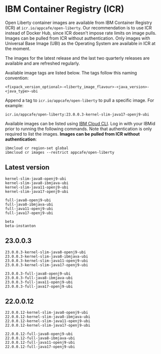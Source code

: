 
# IBM Container Registry (ICR)

Open Liberty container images are available from IBM Container Registry (ICR) at `icr.io/appcafe/open-liberty`. Our recommendation is to use ICR instead of Docker Hub, since ICR doesn't impose rate limits on image pulls. Images can be pulled from ICR without authentication. Only images with Universal Base Image (UBI) as the Operating System are available in ICR at the moment.

The images for the latest release and the last two quarterly releases are available and are refreshed regularly.

Available image tags are listed below. The tags follow this naming convention: 
```
<fixpack_version_optional>-<liberty_image_flavour>-<java_version>-<java_type>-ubi
```

Append a tag to `icr.io/appcafe/open-liberty` to pull a specific image. For example: 
```
icr.io/appcafe/open-liberty:23.0.0.3-kernel-slim-java17-openj9-ubi
```

Available images can be listed using [IBM Cloud CLI](https://cloud.ibm.com/docs/cli?topic=cli-getting-started). Log in with your IBMid prior to running the following commands. Note that authentication is only required to list the images. **Images can be pulled from ICR without authentication**: 
```
ibmcloud cr region-set global 
ibmcloud cr images --restrict appcafe/open-liberty
```

## Latest version

```
kernel-slim-java8-openj9-ubi
kernel-slim-java8-ibmjava-ubi
kernel-slim-java11-openj9-ubi
kernel-slim-java17-openj9-ubi

full-java8-openj9-ubi
full-java8-ibmjava-ubi
full-java11-openj9-ubi
full-java17-openj9-ubi

beta
beta-instanton
```

## 23.0.0.3

```
23.0.0.3-kernel-slim-java8-openj9-ubi
23.0.0.3-kernel-slim-java8-ibmjava-ubi
23.0.0.3-kernel-slim-java11-openj9-ubi
23.0.0.3-kernel-slim-java17-openj9-ubi

23.0.0.3-full-java8-openj9-ubi
23.0.0.3-full-java8-ibmjava-ubi
23.0.0.3-full-java11-openj9-ubi
23.0.0.3-full-java17-openj9-ubi
```

## 22.0.0.12

```
22.0.0.12-kernel-slim-java8-openj9-ubi
22.0.0.12-kernel-slim-java8-ibmjava-ubi
22.0.0.12-kernel-slim-java11-openj9-ubi
22.0.0.12-kernel-slim-java17-openj9-ubi

22.0.0.12-full-java8-openj9-ubi
22.0.0.12-full-java8-ibmjava-ubi
22.0.0.12-full-java11-openj9-ubi
22.0.0.12-full-java17-openj9-ubi
```

